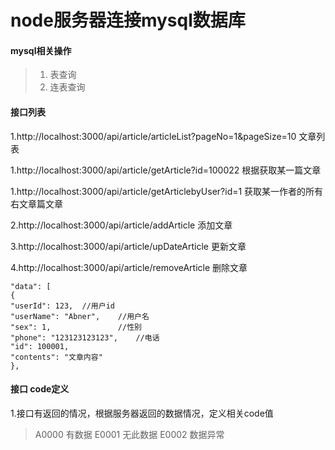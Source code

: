 # node服务器连接mysql数据库

#### mysql相关操作
>1. 表查询 
>2. 连表查询

#### 接口列表
1.http://localhost:3000/api/article/articleList?pageNo=1&pageSize=10   文章列表

1.http://localhost:3000/api/article/getArticle?id=100022   根据获取某一篇文章

1.http://localhost:3000/api/article/getArticlebyUser?id=1   获取某一作者的所有右文章篇文章

2.http://localhost:3000/api/article/addArticle   添加文章

3.http://localhost:3000/api/article/upDateArticle   更新文章

4.http://localhost:3000/api/article/removeArticle   删除文章

```
"data": [
{
"userId": 123,  //用户id
"userName": "Abner",    //用户名
"sex": 1,               //性别
"phone": "123123123123",    //电话
"id": 100001,           
"contents": "文章内容"
},
```

#### 接口 code定义

1.接口有返回的情况，根据服务器返回的数据情况，定义相关code值
> A0000     有数据 
> E0001     无此数据
> E0002     数据异常